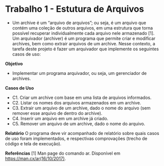 # Trabalho 1 - Estutura de Arquivos
- Um archive é um “arquivo de arquivos”; ou seja, é um arquivo que contém uma coleção de outros arquivos, em uma estrutura que torna possível recuperar individualmente cada arquivo nele armazenado [1]. Um arquivador (archiver) é um programa que permite criar e modificar archives, bem como extrair arquivos de um archive.
Nesse contexto, a tarefa deste projeto é fazer um arquivador que implemente os seguintes casos de uso:

**Objetivo**
- Implementar um programa arquivador, ou seja, um gerenciador de 
archives.

**Casos de Uso**
- C1. Criar um archive com base em uma lista de arquivos informados.
- C2. Listar os nomes dos arquivos armazenados em um archive.
- C3. Extrair um arquivo de um archive, dado o nome do arquivo (sem remover esse arquivo de dentro do archive).
- C4. Inserir um arquivo em um archive já criado.
- C5. Remover um arquivo de um archive, dado o nome do arquivo.

**Relatório**
O programa deve vir acompanhado de relatório sobre quais casos de uso foram implementados, e
respectivas comprovações (trecho de código e tela de execução).

**Referências**
[1] Man page do comando ar. Disponível em https://man.cx/ar(16/10/2017).
